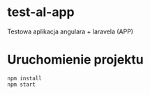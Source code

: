 # test-al-app

Testowa aplikacja angulara + laravela (APP)

# Uruchomienie projektu

```
npm install
npm start
```